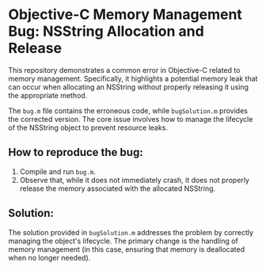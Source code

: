 # Objective-C Memory Management Bug: NSString Allocation and Release

This repository demonstrates a common error in Objective-C related to memory management. Specifically, it highlights a potential memory leak that can occur when allocating an NSString without properly releasing it using the appropriate method. 

The `bug.m` file contains the erroneous code, while `bugSolution.m` provides the corrected version. The core issue involves how to manage the lifecycle of the NSString object to prevent resource leaks.

## How to reproduce the bug:

1. Compile and run `bug.m`.
2. Observe that, while it does not immediately crash, it does not properly release the memory associated with the allocated NSString.

## Solution:

The solution provided in `bugSolution.m` addresses the problem by correctly managing the object's lifecycle. The primary change is the handling of memory management (in this case, ensuring that memory is deallocated when no longer needed).